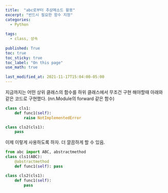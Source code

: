 ```yaml
---
title:  "abc로부터 추상메소드 활용"
excerpt: "반드시 필요한 함수 지정"
categories:
  - Python
  
tags:
  - class, 상속
 
published: True
toc: true
toc_sticky: true
toc_label: "On this page"
use_math: true
    
last_modified_at: 2021-11-17T15:04:00-05:00
---
```


지금까지는 어떤 상위 클래스의 함수를 하위 클래스에서 무조건 구현 해야할때 아래와 같은 코드로 구현했다. (nn.Module의 forward 같은 함수)

```python
class cls1:
    def func1(self):
        raise NotImplementedError

class cls2(cls1):
    pass
```

이제 이렇게 사용하도록 하자. 더 깔끔하게 할 수 있음.
```python
from abc import ABC, abstractmethod
class cls1(ABC):
    @abstractmethod
    def func1(self): pass

class cls2(cls1):
    def func1(self):
        pass       
```

